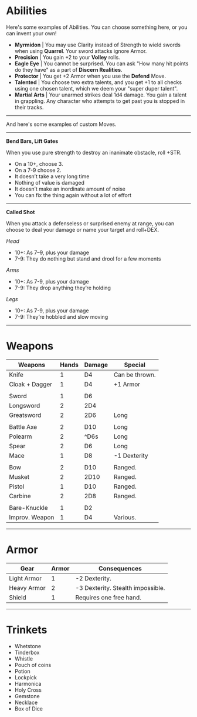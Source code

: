 
# Abilities
Here's some examples of Abilities. You can choose something here, or you can invent your own!

- **Myrmidon** | You may use Clarity instead of Strength to wield swords when using **Quarrel**. Your sword attacks ignore Armor.
- **Precision** | You gain +2 to your **Volley** rolls.
- **Eagle Eye** | You cannot be surprised. You can ask "How many hit points do they have" as a part of **Discern Realities**.
- **Protector** | You get +2 Armor when you use the **Defend** Move.
- **Talented** | You choose two extra talents, and you get +1 to all checks using one chosen talent, which we deem your "super duper talent".
- **Martial Arts** | Your unarmed strikes deal 1d4 damage. You gain a talent in grappling. Any character who attempts to get past you is stopped in their tracks.

---
And here's some examples of custom Moves.

---
**Bend Bars, Lift Gates**

When you use pure strength to destroy an inanimate obstacle, roll +STR. 
- On a 10+, choose 3. 
- On a 7-9 choose 2.
- It doesn’t take a very long time
- Nothing of value is damaged
- It doesn’t make an inordinate amount of noise
- You can fix the thing again without a lot of effort

---
**Called Shot**

When you attack a defenseless or surprised enemy at range, you can choose to deal your damage or name your target and roll+DEX.

*Head*
- 10+: As 7–9, plus your damage 
- 7-9: They do nothing but stand and drool for a few moments

*Arms*
- 10+: As 7-9, plus your damage 
- 7-9: They drop anything they’re holding

*Legs*
- 10+: As 7-9, plus your damage
- 7-9: They’re hobbled and slow moving

---
# Weapons
| Weapons        | Hands | Damage | Special                                |
| -------------- | ----- | ------ | -------------------------------------- |
| Knife          | 1     | D4     | Can be thrown.                         |
| Cloak + Dagger | 1     | D4     | +1 Armor                               |
|                |       |        |                                        |
| Sword          | 1     | D6     |                                        |
| Longsword      | 2     | 2D4    |                                        |
| Greatsword     | 2     | 2D6    | Long                                   |
|                |       |        |                                        |
| Battle Axe     | 2     | D10    | Long                                   |
| Polearm        | 2     | ^D6s   | Long                                   |
| Spear          | 2     | D6     | Long                                   |
| Mace           | 1     | D8     | -1 Dexterity                           |
|                |       |        |                                        |
| Bow            | 2     | D10    | Ranged.                                |
| Musket         | 2     | 2D10   | Ranged.                                |
| Pistol         | 1     | D10    | Ranged.                                |
| Carbine        | 2     | 2D8    | Ranged.                                |
|                |       |        |                                        |
| Bare-Knuckle   | 1     | D2     |                                        |
| Improv. Weapon | 1     | D4     | Various.                               |

---
# Armor
| Gear        | Armor | Consequences                        |
| ----------- | ----- | ----------------------------------- |
| Light Armor | 1     | -2 Dexterity.                       |
| Heavy Armor | 2     | -3 Dexterity. Stealth impossible.   |
| Shield      | 1     | Requires one free hand.             |

---
# Trinkets
- Whetstone
- Tinderbox
- Whistle
- Pouch of coins
- Potion
- Lockpick
- Harmonica
- Holy Cross
- Gemstone
- Necklace
- Box of Dice
